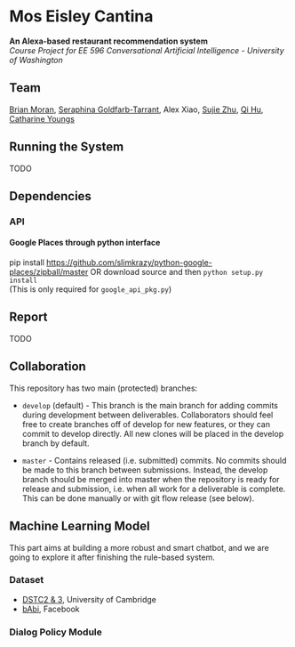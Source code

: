 # Mos Eisley Cantina
**An Alexa-based restaurant recommendation system**  
_Course Project for EE 596 Conversational Artificial Intelligence - University of Washington_ 

## Team 
[Brian Moran](https://github.com/bpmoran), [Seraphina Goldfarb-Tarrant](https://github.com/seraphinatarrant), Alex Xiao, [Sujie Zhu](https://github.com/sujiezhu), [Qi Hu](https://github.com/eqiihuu), [Catharine Youngs](https://github.com/cyoungs)


## Running the System
 TODO

## Dependencies 
### API
#### Google Places through python interface
pip install https://github.com/slimkrazy/python-google-places/zipball/master OR download source and then `python setup.py install`  
(This is only required for `google_api_pkg.py`)

## Report 
TODO

## Collaboration
This repository has two main (protected) branches:

* `develop` (default) - This branch is the main branch for adding commits during development between deliverables. Collaborators should feel free to create branches off of develop for new features, or they can commit to develop directly. All new clones will be placed in the develop branch by default.

* `master` - Contains released (i.e. submitted) commits. No commits should be made to this branch between submissions. Instead, the develop branch should be merged into master when the repository is ready for release and submission, i.e. when all work for a deliverable is complete. This can be done manually or with git flow release (see below).

## Machine Learning Model
This part aims at building a more robust and smart chatbot, and we are going to explore it after finishing the rule-based system.
### Dataset
* [DSTC2 & 3](http://camdial.org/~mh521/dstc/), University of Cambridge
* [bAbi](https://research.fb.com/downloads/babi/), Facebook

### Dialog Policy Module

